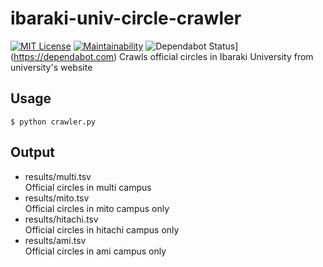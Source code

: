 # ibaraki-univ-circle-crawler
[![MIT License](https://img.shields.io/badge/license-MIT-blue.svg?style=flat)](LICENSE) [![Maintainability](https://api.codeclimate.com/v1/badges/867cd8717cf20a2213be/maintainability)](https://codeclimate.com/github/massongit/ibaraki-univ-circle-crawler/maintainability) ![Dependabot Status](https://api.dependabot.com/badges/status?host=github&repo=massongit/ibaraki-univ-circle-crawler)](https://dependabot.com) 
Crawls official circles in Ibaraki University from university's website

## Usage
```
$ python crawler.py
```

## Output
* results/multi.tsv  
Official circles in multi campus
* results/mito.tsv   
Official circles in mito campus only
* results/hitachi.tsv  
Official circles in hitachi campus only
* results/ami.tsv  
Official circles in ami campus only
